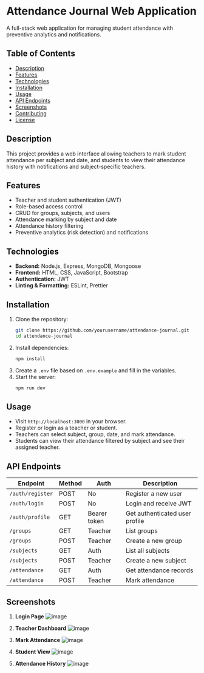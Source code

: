 # Attendance Journal Web Application

A full-stack web application for managing student attendance with preventive analytics and notifications.

## Table of Contents
- [Description](#description)
- [Features](#features)
- [Technologies](#technologies)
- [Installation](#installation)
- [Usage](#usage)
- [API Endpoints](#api-endpoints)
- [Screenshots](#screenshots)
- [Contributing](#contributing)
- [License](#license)

## Description
This project provides a web interface allowing teachers to mark student attendance per subject and date, and students to view their attendance history with notifications and subject-specific teachers.

## Features
- Teacher and student authentication (JWT)
- Role-based access control
- CRUD for groups, subjects, and users
- Attendance marking by subject and date
- Attendance history filtering
- Preventive analytics (risk detection) and notifications

## Technologies
- **Backend:** Node.js, Express, MongoDB, Mongoose
- **Frontend:** HTML, CSS, JavaScript, Bootstrap
- **Authentication:** JWT
- **Linting & Formatting:** ESLint, Prettier

## Installation
1. Clone the repository:
   ```bash
   git clone https://github.com/yourusername/attendance-journal.git
   cd attendance-journal
   ```
2. Install dependencies:
   ```bash
   npm install
   ```
3. Create a `.env` file based on `.env.example` and fill in the variables.
4. Start the server:
   ```bash
   npm run dev
   ```

## Usage
- Visit `http://localhost:3000` in your browser.
- Register or login as a teacher or student.
- Teachers can select subject, group, date, and mark attendance.
- Students can view their attendance filtered by subject and see their assigned teacher.

## API Endpoints
| Endpoint             | Method | Auth         | Description                       |
|----------------------|--------|--------------|-----------------------------------|
| `/auth/register`     | POST   | No           | Register a new user              |
| `/auth/login`        | POST   | No           | Login and receive JWT            |
| `/auth/profile`      | GET    | Bearer token | Get authenticated user profile   |
| `/groups`            | GET    | Teacher      | List groups                      |
| `/groups`            | POST   | Teacher      | Create a new group               |
| `/subjects`          | GET    | Auth         | List all subjects                |
| `/subjects`          | POST   | Teacher      | Create a new subject             |
| `/attendance`        | GET    | Auth         | Get attendance records           |
| `/attendance`        | POST   | Teacher      | Mark attendance                  |

## Screenshots
<!-- Add screenshots in the `screenshots/` directory -->
1.  **Login Page**
   ![image](https://github.com/user-attachments/assets/d1d552e6-6cf5-4f45-a406-7d8fc3dea44a)
2.    **Teacher Dashboard**
   ![image](https://github.com/user-attachments/assets/38f78975-6f12-484a-bbd4-9fd530c0a857)
3. **Mark Attendance**
   ![image](https://github.com/user-attachments/assets/9b67b6d8-7de4-4fce-a5b4-2bd578bfcd85)
4. **Student View**
   ![image](https://github.com/user-attachments/assets/8a5a6432-5cf4-49af-8471-b8f33d1bf705)

5. **Attendance History**
   ![image](https://github.com/user-attachments/assets/9f1cf6cb-4ae1-40f2-b072-06b9b574984a)



